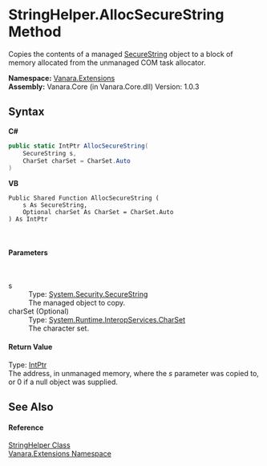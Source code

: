 # StringHelper.AllocSecureString Method 
 

Copies the contents of a managed <a href="http://msdn2.microsoft.com/en-us/library/7kt014s1" target="_blank">SecureString</a> object to a block of memory allocated from the unmanaged COM task allocator.

**Namespace:**&nbsp;<a href="9abe54ff-18ce-e333-beed-30e855655381">Vanara.Extensions</a><br />**Assembly:**&nbsp;Vanara.Core (in Vanara.Core.dll) Version: 1.0.3

## Syntax

**C#**<br />
``` C#
public static IntPtr AllocSecureString(
	SecureString s,
	CharSet charSet = CharSet.Auto
)
```

**VB**<br />
``` VB
Public Shared Function AllocSecureString ( 
	s As SecureString,
	Optional charSet As CharSet = CharSet.Auto
) As IntPtr
```

<br />

#### Parameters
&nbsp;<dl><dt>s</dt><dd>Type: <a href="http://msdn2.microsoft.com/en-us/library/7kt014s1" target="_blank">System.Security.SecureString</a><br />The managed object to copy.</dd><dt>charSet (Optional)</dt><dd>Type: <a href="http://msdn2.microsoft.com/en-us/library/aw448d0k" target="_blank">System.Runtime.InteropServices.CharSet</a><br />The character set.</dd></dl>

#### Return Value
Type: <a href="http://msdn2.microsoft.com/en-us/library/5he14kz8" target="_blank">IntPtr</a><br />The address, in unmanaged memory, where the *s* parameter was copied to, or 0 if a null object was supplied.

## See Also


#### Reference
<a href="dee9c0a6-9b96-531b-0835-9ab75c41b262">StringHelper Class</a><br /><a href="9abe54ff-18ce-e333-beed-30e855655381">Vanara.Extensions Namespace</a><br />